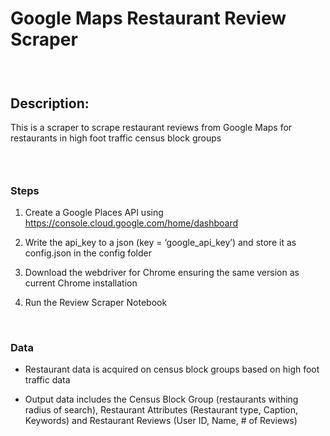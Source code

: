 Google Maps Restaurant Review Scraper
=====================================

###  

Description:
------------

This is a scraper to scrape restaurant reviews from Google Maps for restaurants
in high foot traffic census block groups

###  

### Steps

1.  Create a Google Places API using
    https://console.cloud.google.com/home/dashboard

2.  Write the api_key to a json (key = ‘google_api_key’) and store it as
    config.json in the config folder

3.  Download the webdriver for Chrome ensuring the same version as current
    Chrome installation

4.  Run the Review Scraper Notebook

 

### Data

-   Restaurant data is acquired on census block groups based on high foot
    traffic data

-   Output data includes the Census Block Group (restaurants withing radius of
    search), Restaurant Attributes (Restaurant type, Caption, Keywords) and
    Restaurant Reviews (User ID, Name, \# of Reviews)
